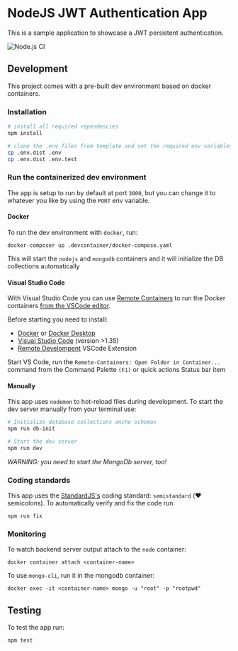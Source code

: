 # NodeJS JWT Authentication App

This is a sample application to showcase a JWT persistent authentication.

![Node.js CI](https://github.com/brandomeniconi/node-jwt-auth-backend/workflows/Node.js%20CI/badge.svg)

## Development 

This project comes with a pre-built dev environment based on docker containers.

### Installation

```bash 
# install all required rependencies
npm install

# clone the .env files from template and set the required env variables
cp .env.dist .env
cp .env.dist .env.test
```

### Run the containerized dev environment

The app is setup to run by default at port `3000`, but you can change it to whatever you like by using the `PORT` env variable.

#### Docker

To run the dev environment with `docker`, run:

```
docker-composer up .devcontainer/docker-compose.yaml
```
This will start the `nodejs` and `mongodb` containers and it will initialize the DB collections automatically


#### Visual Studio Code

With Visual Studio Code you can use [Remote Containers](https://code.visualstudio.com/docs/remote/containers) to run the Docker containers [from the VSCode editor](https://code.visualstudio.com/docs/remote/containers#_quick-start-open-an-existing-folder-in-a-container).

Before starting you need to install:

* [Docker](https://www.docker.com) or [Docker Desktop](https://www.docker.com/products/docker-desktop)
* [Visual Studio Code](https://code.visualstudio.com/) (version >1.35)
* [Remote Develompent](https://marketplace.visualstudio.com/items?itemName=ms-vscode-remote.vscode-remote-extensionpack) VSCode Extension

Start VS Code, run the `Remote-Containers: Open Folder in Container...` command from the Command Palette `(F1)` or quick actions Status bar item


#### Manually

This app uses `nodemon` to hot-reload files during development. To start the dev server manually from your terminal use:

```bash
# Initialize database collections anche schemas
npm run db-init

# Start the dev server
npm run dev
```

_WARNING: you need to start the MongoDb server, too!_

### Coding standards

This app uses the [StandardJS's](https://standardjs.com/) coding standard: `semistandard` (❤️ semicolons). 
To automatically verify and fix the code run

```
npm run fix
```

### Monitoring

To watch backend server output attach to the `node` container:
```
docker container attach <container-name>
```

To use `mongo-cli`, run it in the mongodb container: 
```
docker exec -it <container-name> mongo -u "root" -p "rootpwd"
```


## Testing

To test the app run:

```
npm test
```
